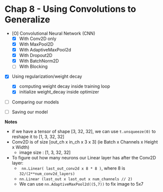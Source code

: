 # Chap 8 - Using Convolutions to Generalize

- [O] Convolutional Neural Network (CNN)
    - [X] With Conv2D only
    - [X] With MaxPool2D
    - [X] With AdaptiveMaxPool2d
    - [X] With Dropout2D
    - [X] With BatchNorm2D
    - [ ] With Blocking
- [X] Using regularization/weight decay
    - [X] computing weight decay inside training loop
    - [X] initialize weight_decay inside optimizer
- [ ] Comparing our models
- [ ] Saving our model


**Notes**

- if we have a tensor of shape [3, 32, 32], we can use `t.unsqueeze(0)` to reshape 
  it to [1, 3, 32, 32]
- Conv2D is of size [out_ch x in_ch x 3 x 3] (ie Batch x Channels x Height x Width)
    * image size : [1, 3, 32, 32]
- To figure out how many neurons our Linear layer has after the Conv2D layer:
    * ` nn.Linear( last_out_conv2d x 8 * 8 )`, where 8 is `32/(2**num_conv2d_layers)`
    * `nn.Linear (last_out x last_out x num_channels // 2)`
    * We can use `nn.AdaptiveMaxPool2d((5,7))` to fix image to 5x7 

